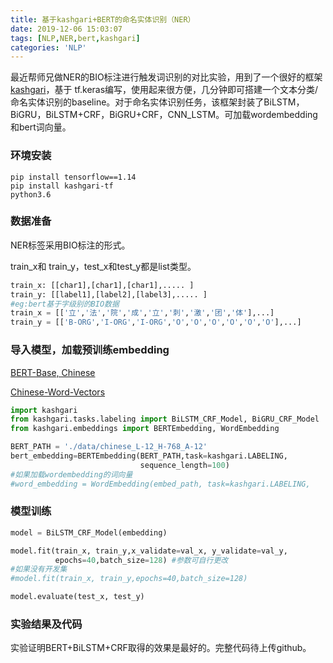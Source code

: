 ```yaml
---
title: 基于kashgari+BERT的命名实体识别（NER）
date: 2019-12-06 15:03:07
tags: [NLP,NER,bert,kashgari]
categories: 'NLP'
---
```


最近帮师兄做NER的BIO标注进行触发词识别的对比实验，用到了一个很好的框架[kashgari](https://github.com/BrikerMan/Kashgari)，基于 tf.keras编写，使用起来很方便，几分钟即可搭建一个文本分类/命名实体识别的baseline。对于命名实体识别任务，该框架封装了BiLSTM，BiGRU，BiLSTM+CRF，BiGRU+CRF，CNN_LSTM。可加载wordembedding和bert词向量。

<!--more-->

###  环境安装

```
pip install tensorflow==1.14
pip install kashgari-tf
python3.6
```

###  数据准备

NER标签采用BIO标注的形式。

train_x和 train_y，test_x和test_y都是list类型。

```python
train_x: [[char1],[char1],[char1],..... ]
train_y: [[label1],[label2],[label3],..... ]
#eg:bert基于字级别的BIO数据
train_x = [['立','法','院','成','立','刺','激','团','体'],...]
train_y = [['B-ORG','I-ORG','I-ORG','O','O','O','O','O','O'],...]
```

###  导入模型，加载预训练embedding

[BERT-Base, Chinese](https://github.com/google-research/bert)

[Chinese-Word-Vectors](https://github.com/Embedding/Chinese-Word-Vectors)

```python
import kashgari
from kashgari.tasks.labeling import BiLSTM_CRF_Model, BiGRU_CRF_Model
from kashgari.embeddings import BERTEmbedding, WordEmbedding

BERT_PATH = './data/chinese_L-12_H-768_A-12'
bert_embedding=BERTEmbedding(BERT_PATH,task=kashgari.LABELING,
                             sequence_length=100)
#如果加载wordembedding的词向量
#word_embedding = WordEmbedding(embed_path, task=kashgari.LABELING, 								sequence_length=100)

```

###  模型训练

```python
model = BiLSTM_CRF_Model(embedding)

model.fit(train_x, train_y,x_validate=val_x, y_validate=val_y,
          epochs=40,batch_size=128) #参数可自行更改
#如果没有开发集
#model.fit(train_x, train_y,epochs=40,batch_size=128)

model.evaluate(test_x, test_y)

```

### 实验结果及代码

实验证明BERT+BiLSTM+CRF取得的效果是最好的。完整代码待上传github。

###  

